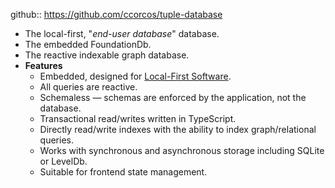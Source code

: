 ---
---

github:: https://github.com/ccorcos/tuple-database

- The local-first, "*end-user database*" database.
- The embedded FoundationDb.
- The reactive indexable graph database.
- **Features**
	- Embedded, designed for [Local-First Software](https://www.inkandswitch.com/local-first/).
	- All queries are reactive.
	- Schemaless — schemas are enforced by the application, not the database.
	- Transactional read/writes written in TypeScript.
	- Directly read/write indexes with the ability to index graph/relational queries.
	- Works with synchronous and asynchronous storage including SQLite or LevelDb.
	- Suitable for frontend state management.